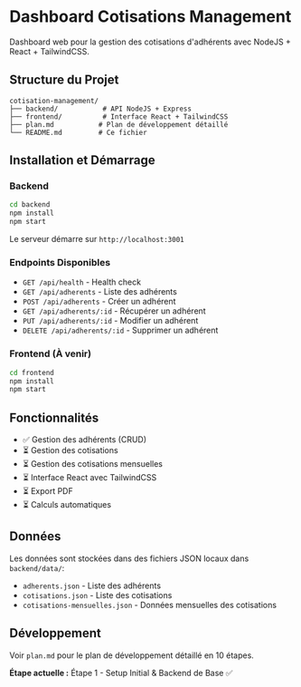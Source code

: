 # Dashboard Cotisations Management

Dashboard web pour la gestion des cotisations d'adhérents avec NodeJS + React + TailwindCSS.

## Structure du Projet

```
cotisation-management/
├── backend/           # API NodeJS + Express
├── frontend/          # Interface React + TailwindCSS
├── plan.md           # Plan de développement détaillé
└── README.md         # Ce fichier
```

## Installation et Démarrage

### Backend

```bash
cd backend
npm install
npm start
```

Le serveur démarre sur `http://localhost:3001`

### Endpoints Disponibles

- `GET /api/health` - Health check
- `GET /api/adherents` - Liste des adhérents
- `POST /api/adherents` - Créer un adhérent
- `GET /api/adherents/:id` - Récupérer un adhérent
- `PUT /api/adherents/:id` - Modifier un adhérent
- `DELETE /api/adherents/:id` - Supprimer un adhérent

### Frontend (À venir)

```bash
cd frontend
npm install
npm start
```

## Fonctionnalités

- ✅ Gestion des adhérents (CRUD)
- ⏳ Gestion des cotisations
- ⏳ Gestion des cotisations mensuelles
- ⏳ Interface React avec TailwindCSS
- ⏳ Export PDF
- ⏳ Calculs automatiques

## Données

Les données sont stockées dans des fichiers JSON locaux dans `backend/data/`:
- `adherents.json` - Liste des adhérents
- `cotisations.json` - Liste des cotisations
- `cotisations-mensuelles.json` - Données mensuelles des cotisations

## Développement

Voir `plan.md` pour le plan de développement détaillé en 10 étapes.

**Étape actuelle :** Étape 1 - Setup Initial & Backend de Base ✅
